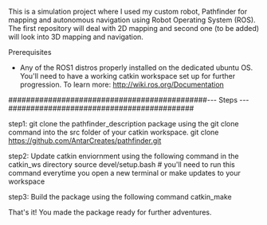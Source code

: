 
This is a simulation project where I used my custom robot, Pathfinder for mapping and autonomous navigation using Robot Operating System (ROS). The first repository will deal with 2D mapping and second one (to be added) will look into 3D mapping and navigation.



Prerequisites
* Any of the ROS1 distros properly installed on the dedicated ubuntu OS. You'll need to have a working catkin workspace set up for further progression. To learn more: http://wiki.ros.org/Documentation

#############################################--- Steps ---##########################################

step1: git clone the pathfinder_description package using the git clone command into the src folder of your catkin workspace.
git clone https://github.com/AntarCreates/pathfinder.git

step2: Update catkin enviornment using the following command in the catkin_ws directory
source devel/setup.bash # you'll need to run this command everytime you open a new terminal or make updates to your workspace

step3: Build the package using the following command
catkin_make

That's it! You made the package ready for further adventures.

